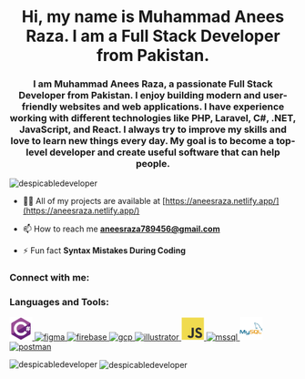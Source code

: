 <h1 align="center">Hi, my name is Muhammad Anees Raza. I am a Full Stack Developer from Pakistan. </h1>
<h3 align="center">I am Muhammad Anees Raza, a passionate Full Stack Developer from Pakistan. I enjoy building modern and user-friendly websites and web applications. I have experience working with different technologies like PHP, Laravel, C#, .NET, JavaScript, and React. I always try to improve my skills and love to learn new things every day. My goal is to become a top-level developer and create useful software that can help people.
</h3>

<p align="left"> <img src="https://komarev.com/ghpvc/?username=despicabledeveloper&label=Profile%20views&color=0e75b6&style=flat" alt="despicabledeveloper" /> </p>

- 👨‍💻 All of my projects are available at [https://aneesraza.netlify.app/](https://aneesraza.netlify.app/)

- 📫 How to reach me **aneesraza789456@gmail.com**

- ⚡ Fun fact **Syntax Mistakes During Coding**

<h3 align="left">Connect with me:</h3>
<p align="left">
</p>

<h3 align="left">Languages and Tools:</h3>
<p align="left"> <a href="https://www.w3schools.com/cs/" target="_blank" rel="noreferrer"> <img src="https://raw.githubusercontent.com/devicons/devicon/master/icons/csharp/csharp-original.svg" alt="csharp" width="40" height="40"/> </a> <a href="https://www.figma.com/" target="_blank" rel="noreferrer"> <img src="https://www.vectorlogo.zone/logos/figma/figma-icon.svg" alt="figma" width="40" height="40"/> </a> <a href="https://firebase.google.com/" target="_blank" rel="noreferrer"> <img src="https://www.vectorlogo.zone/logos/firebase/firebase-icon.svg" alt="firebase" width="40" height="40"/> </a> <a href="https://cloud.google.com" target="_blank" rel="noreferrer"> <img src="https://www.vectorlogo.zone/logos/google_cloud/google_cloud-icon.svg" alt="gcp" width="40" height="40"/> </a> <a href="https://www.adobe.com/in/products/illustrator.html" target="_blank" rel="noreferrer"> <img src="https://www.vectorlogo.zone/logos/adobe_illustrator/adobe_illustrator-icon.svg" alt="illustrator" width="40" height="40"/> </a> <a href="https://developer.mozilla.org/en-US/docs/Web/JavaScript" target="_blank" rel="noreferrer"> <img src="https://raw.githubusercontent.com/devicons/devicon/master/icons/javascript/javascript-original.svg" alt="javascript" width="40" height="40"/> </a> <a href="https://www.microsoft.com/en-us/sql-server" target="_blank" rel="noreferrer"> <img src="https://www.svgrepo.com/show/303229/microsoft-sql-server-logo.svg" alt="mssql" width="40" height="40"/> </a> <a href="https://www.mysql.com/" target="_blank" rel="noreferrer"> <img src="https://raw.githubusercontent.com/devicons/devicon/master/icons/mysql/mysql-original-wordmark.svg" alt="mysql" width="40" height="40"/> </a> <a href="https://postman.com" target="_blank" rel="noreferrer"> <img src="https://www.vectorlogo.zone/logos/getpostman/getpostman-icon.svg" alt="postman" width="40" height="40"/> </a> </p>

<p><img align="left" src="https://github-readme-stats.vercel.app/api/top-langs?username=despicabledeveloper&show_icons=true&locale=en&layout=compact" alt="despicabledeveloper" /></p>

<p>&nbsp;<img align="center" src="https://github-readme-stats.vercel.app/api?username=despicabledeveloper&show_icons=true&locale=en" alt="despicabledeveloper" /></p>
